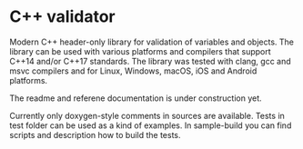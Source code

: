 # C++ validator

Modern C++ header-only library for validation of variables and objects. The library can be used with various platforms and compilers that support C++14 and/or C++17 standards. The library was tested with clang, gcc and msvc compilers and for Linux, Windows, macOS, iOS and Android platforms.

The readme and referene documentation is under construction yet.

Currently only doxygen-style comments in sources are available. Tests in test folder can be used as a kind of examples. In sample-build you can find scripts and description how to build the tests.

